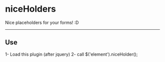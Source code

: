niceHolders
==========

Nice placeholders for your forms! :D

-------------------------------
Use
-------------------------------

1- Load this plugin (after jquery)
2- call $('element').niceHolder();
